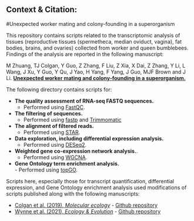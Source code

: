 ## Context & Citation:   
#Unexpected worker mating and colony-founding in a superorganism  

This repository contains scripts related to the transcriptomic analysis of tissues (reproductive tissues (spermetheca, median oviduct, vagina), fat bodies, brains, and ovaries) collected from worker and queen bumblebees. Findings of the analysis are reported in the following manuscript:   

M Zhuang, TJ Colgan, Y Guo, Z Zhang, F Liu, Z Xia, X Dai, Z Zhang, Y Li, L Wang, J Xu, Y Guo, Y Qu, J Yao, H Yang, F Yang, J Guo, MJF Brown and J Li. 
[<b>Unexpected worker mating and colony-founding in a superorganism.</b>](https://www.researchsquare.com/article/rs-2408576/v1)  

The following directory contains scripts for:  
- **The quality assessment of RNA-seq FASTQ sequences.**  
	- Performed using [FastQC](https://www.bioinformatics.babraham.ac.uk/projects/fastqc/).   
- **The filtering of sequences.**  
	- Performed using [fastp](https://github.com/OpenGene/fastp) and [Trimmomatic](https://github.com/usadellab/Trimmomatic)  
- **The alignment of filtered reads.**  
	- Performed using [STAR](https://github.com/alexdobin/STAR).  
- **Data exploration, including differential expression analysis.**    
	- Performed using [DESeq2](https://bioconductor.org/packages/release/bioc/html/DESeq2.html).   
- **Weighted gene co-expression network analysis.**.  
	- Performed using [WGCNA](https://cran.r-project.org/web/packages/WGCNA/index.html).  
- **Gene Ontology term enrichment analysis.**  
        - Performed using [topGO](https://bioconductor.org/packages/release/bioc/html/topGO.html).  


Scripts here, especially those for transcript quantification, differential expression, and Gene Ontology enrichment analysis used modifications of scripts published along with the following manuscripts:
- [Colgan et al. (2019), _Molecular ecology_](https://onlinelibrary.wiley.com/doi/full/10.1111/mec.15047) - [Github repository](https://github.com/wurmlab/Bter_neonicotinoid_exposure_experiment) 
- [Wynne et al. (2021), _Ecology & Evolution_](https://onlinelibrary.wiley.com/doi/full/10.1002/ece3.7664) - [Github repository](https://github.com/Joscolgan/salmo_smolt_study)
